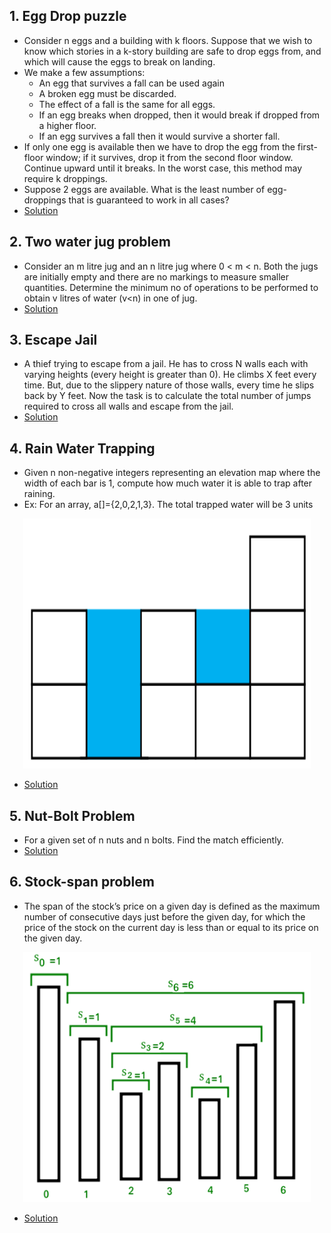 ## 1. Egg Drop puzzle
* Consider n eggs and a building with k floors. Suppose that we wish to know which stories in a k-story building are safe to drop eggs from, and which will cause the eggs to break on landing.
* We make a few assumptions:
  * An egg that survives a fall can be used again
  * A broken egg must be discarded.
  * The effect of a fall is the same for all eggs.
  * If an egg breaks when dropped, then it would break if dropped from a higher floor.
  * If an egg survives a fall then it would survive a shorter fall. 
* If only one egg is available then we have to drop the egg from the first-floor window; if it survives, drop it from the second floor window. Continue upward until it breaks.
 In the worst case, this method may require k droppings. 
* Suppose 2 eggs are available. What is the least number of egg-droppings that is guaranteed to work in all cases?
* [Solution](https://github.com/Subathra19/Data-Structures-and-Algorithms/blob/main/Exercises/Puzzle-Exercise/eggdrop.c)

## 2. Two water jug problem
  * Consider an m litre jug and an n litre jug where 0 < m < n. Both the jugs are initially empty and there are no markings to measure smaller quantities.
    Determine the minimum no of operations to be performed to obtain v litres of water (v<n) in one of jug.
  * [Solution](https://github.com/Subathra19/Data-Structures-and-Algorithms/blob/main/Exercises/Puzzle-Exercise/waterjug.c)

## 3. Escape Jail
 * A thief trying to escape from a jail. He has to cross N walls each with varying heights (every height is greater than 0). He climbs X feet every time. But, due to the slippery nature of those walls, every time he slips back by Y feet. Now the task is to calculate the total number of jumps required to cross all walls and escape from the jail.
 * [Solution](https://github.com/Subathra19/Data-Structures-and-Algorithms/blob/main/Exercises/Puzzle-Exercise/escapejail.c)

## 4. Rain Water Trapping
 * Given n non-negative integers representing an elevation map where the width of each bar is 1, compute how much water it is able to trap after raining.
 * Ex: For an array, a[]={2,0,2,1,3}. The total trapped water will be 3 units 
<p align="center">
  <img width="460" height="400" src="https://github.com/Subathra19/Data-Structures-and-Algorithms/blob/main/images/rainwater.PNG">
</p>
 
 * [Solution](https://github.com/Subathra19/Data-Structures-and-Algorithms/blob/main/Exercises/Puzzle-Exercise/rainwater.c)

## 5. Nut-Bolt Problem
* For a given set of n nuts and n bolts. Find the match efficiently.
* [Solution](https://github.com/Subathra19/Data-Structures-and-Algorithms/blob/main/Exercises/Puzzle-Exercise/nutbolts.c)

## 6. Stock-span problem
* The span of the stock’s price on a given day is defined as the maximum number of consecutive days just before the given day, for which the price of the stock on the current day is less than or equal to its price on the given day.
<p align="center">
  <img width="460" height="400" src="https://github.com/Subathra19/Data-Structures-and-Algorithms/blob/main/images/stock.PNG">
</p>

* [Solution](https://github.com/Subathra19/Data-Structures-and-Algorithms/blob/main/Exercises/Puzzle-Exercise/stockspan.c)

